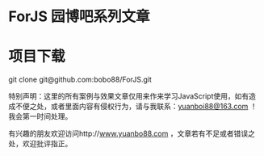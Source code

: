 # ForJS 园博吧系列文章

<h1>项目下载</h1>
git clone git@github.com:bobo88/ForJS.git

特别声明：这里的所有案例与效果文章仅用来作来学习JavaScript使用，如有造成不便之处，或者里面内容有侵权行为，请与我联系：yuanboi88@163.com ！我会第一时间处理。

有兴趣的朋友欢迎访问http://www.yuanbo88.com ，文章若有不足或者错误之处，欢迎批评指正。
